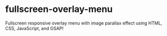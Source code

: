 # fullscreen-overlay-menu
Fullscreen responsive overlay menu with image parallax effect using HTML, CSS, JavaScript, and GSAP!
